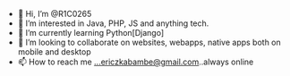 - 👋 Hi, I’m @R1C0265
- 👀 I’m interested in Java, PHP, JS and anything tech.
- 🌱 I’m currently learning Python[Django]
- 💞️ I’m looking to collaborate on websites, webapps, native apps both on mobile and desktop
- 📫 How to reach me ...ericzkabambe@gmail.com..always online


